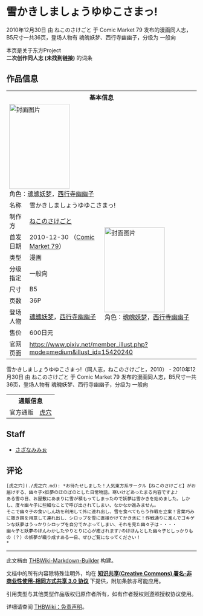 # 雪かきしましょうゆゆこさまっ!

<!-- source html: G:\repos\THBWiki-Markdown-Builder\THBWikiMarkdown\Temp\main\6\60\ns0%3A%E9%9B%AA%E3%81%8B%E3%81%8D%E3%81%97%E3%81%BE%E3%81%97%E3%82%87%E3%81%86%E3%82%86%E3%82%86%E3%81%93%E3%81%95%E3%81%BE%E3%81%A3%21.html -->

2010年12月30日 由 ねこのさけごと 于 Comic Market 79 发布的漫画同人志，B5尺寸一共36页，登场人物有 魂魄妖梦、西行寺幽幽子，分级为 一般向

本页是关于东方Project  
 **二次创作同人志 (未找到链接)** 的词条
## 作品信息

<table><tbody><tr><th colspan="3">基本信息</th></tr><tr><td class="cover-artwork-mobile" colspan="2"><a href="./文件-雪かきしましょうゆゆこさまっ!封面.jpg.md" class="image" title="封面图片"><img alt="封面图片" src="https://upload.thwiki.cc/thumb/d/d4/%E9%9B%AA%E3%81%8B%E3%81%8D%E3%81%97%E3%81%BE%E3%81%97%E3%82%87%E3%81%86%E3%82%86%E3%82%86%E3%81%93%E3%81%95%E3%81%BE%E3%81%A3%21%E5%B0%81%E9%9D%A2.jpg/159px-%E9%9B%AA%E3%81%8B%E3%81%8D%E3%81%97%E3%81%BE%E3%81%97%E3%82%87%E3%81%86%E3%82%86%E3%82%86%E3%81%93%E3%81%95%E3%81%BE%E3%81%A3%21%E5%B0%81%E9%9D%A2.jpg" decoding="async" loading="lazy" width="159" height="224" srcset="https://upload.thwiki.cc/thumb/d/d4/%E9%9B%AA%E3%81%8B%E3%81%8D%E3%81%97%E3%81%BE%E3%81%97%E3%82%87%E3%81%86%E3%82%86%E3%82%86%E3%81%93%E3%81%95%E3%81%BE%E3%81%A3%21%E5%B0%81%E9%9D%A2.jpg/238px-%E9%9B%AA%E3%81%8B%E3%81%8D%E3%81%97%E3%81%BE%E3%81%97%E3%82%87%E3%81%86%E3%82%86%E3%82%86%E3%81%93%E3%81%95%E3%81%BE%E3%81%A3%21%E5%B0%81%E9%9D%A2.jpg 1.5x, https://upload.thwiki.cc/thumb/d/d4/%E9%9B%AA%E3%81%8B%E3%81%8D%E3%81%97%E3%81%BE%E3%81%97%E3%82%87%E3%81%86%E3%82%86%E3%82%86%E3%81%93%E3%81%95%E3%81%BE%E3%81%A3%21%E5%B0%81%E9%9D%A2.jpg/317px-%E9%9B%AA%E3%81%8B%E3%81%8D%E3%81%97%E3%81%BE%E3%81%97%E3%82%87%E3%81%86%E3%82%86%E3%82%86%E3%81%93%E3%81%95%E3%81%BE%E3%81%A3%21%E5%B0%81%E9%9D%A2.jpg 2x" data-file-width="600" data-file-height="847"></a><div class="cover-char">角色：<a href="./魂魄妖梦.md" title="魂魄妖梦">魂魄妖梦</a>，<a href="./西行寺幽幽子.md" title="西行寺幽幽子">西行寺幽幽子</a></div></td>
</tr><tr><td class="label">名称</td><td colspan="2"> 雪かきしましょうゆゆこさまっ! </td></tr><tr><td class="label">制作方</td><td><a href="./ねこのさけごと.md" title="ねこのさけごと">ねこのさけごと</a></td><td class="cover-artwork" rowspan="8" style="min-width:224px;"><a href="./文件-雪かきしましょうゆゆこさまっ!封面.jpg.md" class="image" title="封面图片"><img alt="封面图片" src="https://upload.thwiki.cc/thumb/d/d4/%E9%9B%AA%E3%81%8B%E3%81%8D%E3%81%97%E3%81%BE%E3%81%97%E3%82%87%E3%81%86%E3%82%86%E3%82%86%E3%81%93%E3%81%95%E3%81%BE%E3%81%A3%21%E5%B0%81%E9%9D%A2.jpg/159px-%E9%9B%AA%E3%81%8B%E3%81%8D%E3%81%97%E3%81%BE%E3%81%97%E3%82%87%E3%81%86%E3%82%86%E3%82%86%E3%81%93%E3%81%95%E3%81%BE%E3%81%A3%21%E5%B0%81%E9%9D%A2.jpg" decoding="async" loading="lazy" width="159" height="224" srcset="https://upload.thwiki.cc/thumb/d/d4/%E9%9B%AA%E3%81%8B%E3%81%8D%E3%81%97%E3%81%BE%E3%81%97%E3%82%87%E3%81%86%E3%82%86%E3%82%86%E3%81%93%E3%81%95%E3%81%BE%E3%81%A3%21%E5%B0%81%E9%9D%A2.jpg/238px-%E9%9B%AA%E3%81%8B%E3%81%8D%E3%81%97%E3%81%BE%E3%81%97%E3%82%87%E3%81%86%E3%82%86%E3%82%86%E3%81%93%E3%81%95%E3%81%BE%E3%81%A3%21%E5%B0%81%E9%9D%A2.jpg 1.5x, https://upload.thwiki.cc/thumb/d/d4/%E9%9B%AA%E3%81%8B%E3%81%8D%E3%81%97%E3%81%BE%E3%81%97%E3%82%87%E3%81%86%E3%82%86%E3%82%86%E3%81%93%E3%81%95%E3%81%BE%E3%81%A3%21%E5%B0%81%E9%9D%A2.jpg/317px-%E9%9B%AA%E3%81%8B%E3%81%8D%E3%81%97%E3%81%BE%E3%81%97%E3%82%87%E3%81%86%E3%82%86%E3%82%86%E3%81%93%E3%81%95%E3%81%BE%E3%81%A3%21%E5%B0%81%E9%9D%A2.jpg 2x" data-file-width="600" data-file-height="847"></a><div class="cover-char">角色：<a href="./魂魄妖梦.md" title="魂魄妖梦">魂魄妖梦</a>，<a href="./西行寺幽幽子.md" title="西行寺幽幽子">西行寺幽幽子</a></div></td>
</tr><tr><td class="label">首发日期</td><td>2010-12-30&#160;（<a href="/展会作品列表?e=Comic+Market%2379">Comic Market 79</a>）</td></tr><tr><td class="label">类型</td><td>漫画</td></tr><tr><td class="label">分级指定</td><td>一般向</td></tr><tr><td class="label">尺寸</td><td>B5</td></tr><tr><td class="label">页数</td><td>36P</td></tr><tr><td class="label">登场人物</td><td><a href="./魂魄妖梦.md" title="魂魄妖梦">魂魄妖梦</a>，<a href="./西行寺幽幽子.md" title="西行寺幽幽子">西行寺幽幽子</a></td></tr><tr><td class="label">售价</td><td>600日元</td></tr>
<tr><td class="label">官网页面</td><td colspan="2"><a rel="nofollow" class="external free" href="https://www.pixiv.net/member_illust.php?mode=medium&amp;illust_id=15420240">https://www.pixiv.net/member_illust.php?mode=medium&amp;illust_id=15420240</a></td></tr></tbody></table>

雪かきしましょうゆゆこさまっ!（同人志，ねこのさけごと，2010） - 2010年12月30日 由 ねこのさけごと 于 Comic Market 79 发布的漫画同人志，B5尺寸一共36页，登场人物有 魂魄妖梦、西行寺幽幽子，分级为 一般向

<table><tbody><tr><th colspan="3">通贩信息</th></tr><tr><td class="label">官方通贩</td><td colspan="2"><a rel="nofollow" class="external text" href="https://ec.toranoana.jp/tora_r/ec/item/040010259360">虎穴</a></td></tr></tbody></table>


## Staff
- [さざなみみぉ](./さざなみみぉ.md)

## 评论
```
[虎之穴](./虎之穴.md): *お待たせしました！人気東方系サークル【ねこのさけごと】がお届けする、幽々子×妖夢のほのぼのとした日常物語。寒いけどあったまる内容ですよ♪  
ある雪の日、お屋敷にあまりに雪が積もってしまったので妖夢は雪かきを始めました。しかし、度々幽々子に些細なことで呼び出されてしまい、なかなか進みません。  
そこで幽々子の食いしん坊を利用して外に連れ出し、雪を食べてもらう作戦を立案！言葉巧みに撒き餌を用意して連れ出し、シロップを雪に直接かけてかき氷に！作戦通りに進んでゴキゲンな妖夢はうっかりシロップを自分でかぶってしまい、それを見た幽々子は・・・・  
幽々子と妖夢のほんわかしたやりとりに心が癒されます♪のほほんとした幽々子としっかりもの（？）の妖夢が織り成すある一日、ぜひご覧になってください！  
* 
```

  
  

  





---

此文档由 [THBWiki-Markdown-Builder](https://github.com/Delsin-Yu/THBWiki-Markdown-Builder) 构建。

文档中的所有内容除特殊注明外，均在 [**知识共享(Creative Commons) 署名-非商业性使用-相同方式共享 3.0 协议**](https://creativecommons.org/licenses/by-sa/3.0/deed.zh-hans) 下提供，附加条款亦可能应用。

引用类型与其他类型作品版权归原作者所有，如有作者授权则遵照授权协议使用。

详细请查阅 [THBWiki：免责声明](https://thbwiki.cc/THBWiki:%E5%85%8D%E8%B4%A3%E5%A3%B0%E6%98%8E)。

